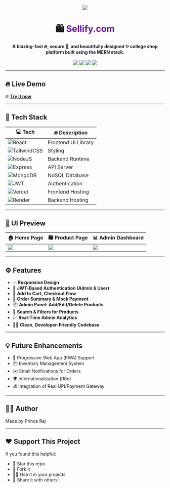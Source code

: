 <p align="center">
  <img src="https://img.shields.io/badge/Sellify.com-Modern%20E--Commerce%20Platform-purple?style=for-the-badge&logo=shopify&logoColor=white" />
</p>

<h1 align="center">
  🛍️ <span style="color:#6A0DAD;">Sellify.com</span>
</h1>

<p align="center">
  <b>A blazing-fast 🔥, secure 🔐, and beautifully designed ✨ college shop platform built using the MERN stack.</b>
  <br/><br/>
  <img src="https://img.shields.io/github/stars/princeraj07m/Sellify.com?style=for-the-badge&color=ff69b4&logo=github"/>
  <img src="https://img.shields.io/github/forks/princeraj07m/Sellify.com?style=for-the-badge&color=teal"/>
  <img src="https://img.shields.io/github/issues/princeraj07m/Sellify.com?style=for-the-badge&logo=github&color=yellow"/>
  <img src="https://img.shields.io/github/license/princeraj07m/Sellify.com?style=for-the-badge&color=blueviolet"/>
</p>

---
## 🔥 Live Demo

🌐 **[Try it now](#)**  

---

## 🌈 Tech Stack

| 💻 Tech | 🔥 Description |
|--------|----------------|
| ![React](https://img.shields.io/badge/-React-61DAFB?style=for-the-badge&logo=react&logoColor=black) | Frontend UI Library |
| ![TailwindCSS](https://img.shields.io/badge/-TailwindCSS-38b2ac?style=for-the-badge&logo=tailwind-css&logoColor=white) | Styling |
| ![NodeJS](https://img.shields.io/badge/-Node.js-green?style=for-the-badge&logo=node.js&logoColor=white) | Backend Runtime |
| ![Express](https://img.shields.io/badge/-Express.js-black?style=for-the-badge&logo=express&logoColor=white) | API Server |
| ![MongoDB](https://img.shields.io/badge/-MongoDB-brightgreen?style=for-the-badge&logo=mongodb) | NoSQL Database |
| ![JWT](https://img.shields.io/badge/-JWT-black?style=for-the-badge&logo=jsonwebtokens) | Authentication |
| ![Vercel](https://img.shields.io/badge/-Vercel-black?style=for-the-badge&logo=vercel) | Frontend Hosting |
| ![Render](https://img.shields.io/badge/-Render-0099ff?style=for-the-badge&logo=render) | Backend Hosting |

---

## 📸 UI Preview

| 🏠 Home Page | 🛍️ Product Page | 📊 Admin Dashboard |
|-------------|------------------|--------------------|
| ![](./assets/home.png) | ![](./assets/product.png) | ![](./assets/admin.png) |

---

## ⚙️ Features

- ✅ **Responsive Design**
- 🔐 **JWT-Based Authentication (Admin & User)**
- 🛒 **Add to Cart, Checkout Flow**
- 🧾 **Order Summary & Mock Payment**
- 📦 **Admin Panel: Add/Edit/Delete Products**
- 🧠 **Search & Filters for Products**
- 📈 **Real-Time Admin Analytics**
- 🧑‍💻 **Clean, Developer-Friendly Codebase**

---

## 💡 Future Enhancements

- 📱 Progressive Web App (PWA) Support
- 📦 Inventory Management System
- ✉️ Email Notifications for Orders
- 🌍 Internationalization (i18n)
- 💰 Integration of Real UPI/Payment Gateway

---

## 🙋‍♂️ Author

Made by Prince Raj

---

## ❤️ Support This Project

If you found this helpful:

- 🌟 Star this repo
- 🍴 Fork it
- 🧑‍💻 Use it in your projects
- 📣 Share it with others!

